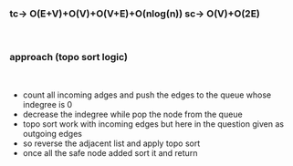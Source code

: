 ### tc-> O(E+V)+O(V)+O(V+E)+O(nlog(n)) sc-> O(V)+O(2E)
​
### approach (topo sort logic)
​
* count all incoming adges and push the edges to the queue whose indegree is 0
* decrease the indegree while pop the node from the queue
* topo sort work with incoming edges but here in the question given as outgoing edges
* so reverse the adjacent list and apply topo sort
* once all the safe node added sort it and return